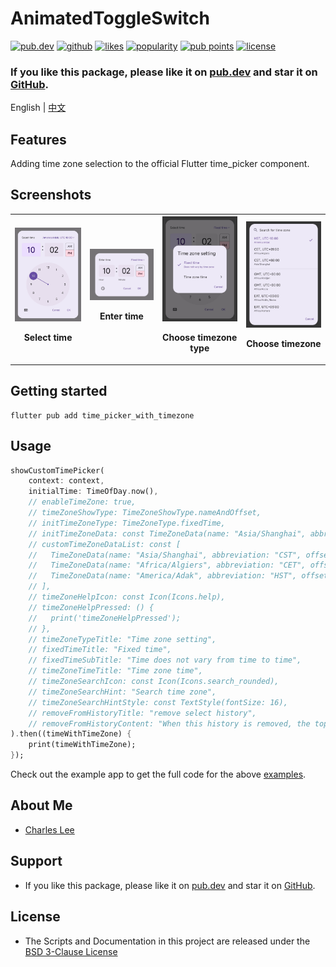 # AnimatedToggleSwitch

[![pub.dev](https://img.shields.io/pub/v/time_picker_with_timezone.svg?style=flat?logo=dart)](https://pub.dev/packages/time_picker_with_timezone)
[![github](https://img.shields.io/static/v1?label=platform&message=flutter&color=1ebbfd)](https://github.com/lijianqiang12/time_picker_with_timezone)
[![likes](https://img.shields.io/pub/likes/time_picker_with_timezone)](https://pub.dev/packages/time_picker_with_timezone/score)
[![popularity](https://img.shields.io/pub/popularity/time_picker_with_timezone)](https://pub.dev/packages/time_picker_with_timezone/score)
[![pub points](https://img.shields.io/pub/points/time_picker_with_timezone)](https://pub.dev/packages/time_picker_with_timezone/score)
[![license](https://img.shields.io/github/license/lijianqiang12/time_picker_with_timezone.svg)](https://github.com/lijianqiang12/time_picker_with_timezone/blob/master/LICENSE)
<!-- [![codecov](https://codecov.io/gh/lijianqiang12/time_picker_with_timezone/branch/main/graph/badge.svg?token=NY1D6W88H2)](https://codecov.io/gh/lijianqiang12/time_picker_with_timezone) -->

<!-- [![buy me a coffee](https://img.buymeacoffee.com/button-api/?text=Buy%20me%20a%20pizza&emoji=🍕&slug=lijianqiang12&button_colour=FF8838&font_colour=ffffff&font_family=Poppins&outline_colour=000000&coffee_colour=ffffff')](https://www.buymeacoffee.com/lijianqiang12) -->


### If you like this package, please like it on [pub.dev](https://pub.dev/packages/time_picker_with_timezone) and star it on [GitHub](https://github.com/lijianqiang12/time_picker_with_timezone).


English | [中文](https://github.com/lijianqiang12/time_picker_with_timezone/blob/master/README_zh_CN.md)

## Features

Adding time zone selection to the official Flutter time_picker component.

## Screenshots

<table>
    <tr>
        <th>
            <img src="./screenshots/IMG_20240225_220931.jpg" width="250" title="Select time">
            <p>Select time</p>
        </th>
        <th>
            <img src="./screenshots/IMG_20240225_220917.jpg" width="250" title="Enter time">
            <p>Enter time</p>
        </th>
        <th>
            <img src="./screenshots/IMG_20240225_220858.jpg" width="250" title="Choose timezone type">
            <p>Choose timezone type</p>
        </th>
        <th>
            <img src="./screenshots/IMG_20240225_220842.jpg" width="250" title="Choose timezone">
            <p>Choose timezone</p>
        </th>
    </tr>
</table>


## Getting started

```shell
flutter pub add time_picker_with_timezone
```

## Usage

```dart
showCustomTimePicker(
    context: context,
    initialTime: TimeOfDay.now(),
    // enableTimeZone: true,
    // timeZoneShowType: TimeZoneShowType.nameAndOffset,
    // initTimeZoneType: TimeZoneType.fixedTime,
    // initTimeZoneData: const TimeZoneData(name: "Asia/Shanghai", abbreviation: "CST", offset: 8, isDst: false),
    // customTimeZoneDataList: const [
    //   TimeZoneData(name: "Asia/Shanghai", abbreviation: "CST", offset: 8, isDst: false),
    //   TimeZoneData(name: "Africa/Algiers", abbreviation: "CET", offset: 1, isDst: false),
    //   TimeZoneData(name: "America/Adak", abbreviation: "HST", offset: -10, isDst: false),
    // ],
    // timeZoneHelpIcon: const Icon(Icons.help),
    // timeZoneHelpPressed: () {
    //   print('timeZoneHelpPressed');
    // },
    // timeZoneTypeTitle: "Time zone setting",
    // fixedTimeTitle: "Fixed time",
    // fixedTimeSubTitle: "Time does not vary from time to time",
    // timeZoneTimeTitle: "Time zone time",
    // timeZoneSearchIcon: const Icon(Icons.search_rounded),
    // timeZoneSearchHint: "Search time zone",
    // timeZoneSearchHintStyle: const TextStyle(fontSize: 16),
    // removeFromHistoryTitle: "remove select history",
    // removeFromHistoryContent: "When this history is removed, the top placement is canceled.",
).then((timeWithTimeZone) {
    print(timeWithTimeZone);
});
```

Check out the example app to get the full code for the above [examples](https://github.com/lijianqiang12/time_picker_with_timezone/blob/master/example/lib/main.dart).


## About Me

- [Charles Lee](https://github.com/lijianqiang12)

## Support

- If you like this package, please like it on [pub.dev](https://pub.dev/packages/time_picker_with_timezone) and star it on [GitHub](https://github.com/lijianqiang12/time_picker_with_timezone).

## License

- The Scripts and Documentation in this project are released under the [BSD 3-Clause License](https://github.com/lijianqiang12/time_picker_with_timezone/blob/master/LICENSE)
